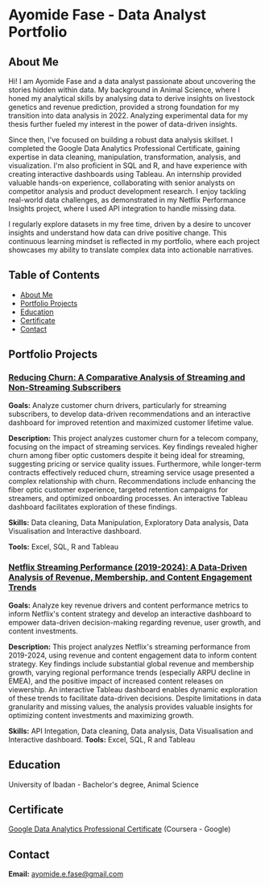 # Ayomide Fase - Data Analyst Portfolio

## About Me

Hi! I am Ayomide Fase and a data analyst passionate about uncovering the stories hidden within data. My background in Animal Science, where I honed my analytical skills by analysing data to derive insights on livestock genetics and revenue prediction, provided a strong foundation for my transition into data analysis in 2022. Analyzing experimental data for my thesis further fueled my interest in the power of data-driven insights.

Since then, I've focused on building a robust data analysis skillset. I completed the Google Data Analytics Professional Certificate, gaining expertise in data cleaning, manipulation, transformation, analysis, and visualization. I'm also proficient in SQL and R, and have experience with creating interactive dashboards using Tableau. An internship provided valuable hands-on experience, collaborating with senior analysts on competitor analysis and product development research. I enjoy tackling real-world data challenges, as demonstrated in my Netflix Performance Insights project, where I used API integration to handle missing data.

I regularly explore datasets in my free time, driven by a desire to uncover insights and understand how data can drive positive change. This continuous learning mindset is reflected in my portfolio, where each project showcases my ability to translate complex data into actionable narratives.


## Table of Contents
 - [About Me](#about-me)
 - [Portfolio Projects](#portfolio-projects)
 - [Education](#education)
 - [Certificate](#certificate)
 - [Contact](#contact)

## Portfolio Projects
### [Reducing Churn: A Comparative Analysis of Streaming and Non-Streaming Subscribers](https://github.com/Ayofase/Telco-Churn-Analysis/tree/main)

**Goals:** Analyze customer churn drivers, particularly for streaming subscribers, to develop data-driven recommendations and an interactive dashboard for improved retention and maximized customer lifetime value.

**Description:** This project analyzes customer churn for a telecom company, focusing on the impact of streaming services. Key findings revealed higher churn among fiber optic customers despite it being ideal for streaming, suggesting pricing or service quality issues. Furthermore, while longer-term contracts effectively reduced churn, streaming service usage presented a complex relationship with churn. Recommendations include enhancing the fiber optic customer experience, targeted retention campaigns for streamers, and optimized onboarding processes. An interactive Tableau dashboard facilitates exploration of these findings.

**Skills:** Data cleaning, Data Manipulation, Exploratory Data analysis, Data Visualisation and Interactive dashboard.

**Tools:** Excel, SQL, R and Tableau

### [Netflix Streaming Performance (2019-2024): A Data-Driven Analysis of Revenue, Membership, and Content Engagement Trends](https://github.com/Ayofase/Netflix-performance-insights/tree/main)

**Goals:** Analyze key revenue drivers and content performance metrics to inform Netflix's content strategy and develop an interactive dashboard to empower data-driven decision-making regarding revenue, user growth, and content investments.

**Description:** This project analyzes Netflix's streaming performance from 2019-2024, using revenue and content engagement data to inform content strategy. Key findings include substantial global revenue and membership growth, varying regional performance trends (especially ARPU decline in EMEA), and the positive impact of increased content releases on viewership. An interactive Tableau dashboard enables dynamic exploration of these trends to facilitate data-driven decisions. Despite limitations in data granularity and missing values, the analysis provides valuable insights for optimizing content investments and maximizing growth.

**Skills:** API Integation, Data cleaning, Data analysis, Data Visualisation and Interactive dashboard.
**Tools:** Excel, SQL, R and Tableau

## Education
University of Ibadan - Bachelor's degree, Animal Science

## Certificate 
[Google Data Analytics Professional Certificate](https://www.credly.com/badges/7413d6d1-2de8-4d60-b134-82b4a66eba00) (Coursera - Google)

## Contact
**Email:** ayomide.e.fase@gmail.com
